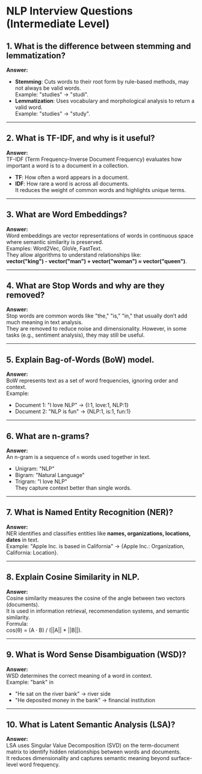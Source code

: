 # NLP Interview Questions (Intermediate Level)

## 1. What is the difference between stemming and lemmatization?
**Answer:**  
- **Stemming**: Cuts words to their root form by rule-based methods, may not always be valid words.  
  Example: "studies" → "studi".  
- **Lemmatization**: Uses vocabulary and morphological analysis to return a valid word.  
  Example: "studies" → "study".  

---

## 2. What is TF-IDF, and why is it useful?
**Answer:**  
TF-IDF (Term Frequency-Inverse Document Frequency) evaluates how important a word is to a document in a collection.  
- **TF**: How often a word appears in a document.  
- **IDF**: How rare a word is across all documents.  
It reduces the weight of common words and highlights unique terms.

---

## 3. What are Word Embeddings?
**Answer:**  
Word embeddings are vector representations of words in continuous space where semantic similarity is preserved.  
Examples: Word2Vec, GloVe, FastText.  
They allow algorithms to understand relationships like:  
**vector("king") - vector("man") + vector("woman") ≈ vector("queen")**.

---

## 4. What are Stop Words and why are they removed?
**Answer:**  
Stop words are common words like "the," "is," "in," that usually don’t add much meaning in text analysis.  
They are removed to reduce noise and dimensionality. However, in some tasks (e.g., sentiment analysis), they may still be useful.

---

## 5. Explain Bag-of-Words (BoW) model.
**Answer:**  
BoW represents text as a set of word frequencies, ignoring order and context.  
Example:  
- Document 1: "I love NLP" → {I:1, love:1, NLP:1}  
- Document 2: "NLP is fun" → {NLP:1, is:1, fun:1}  

---

## 6. What are n-grams?
**Answer:**  
An n-gram is a sequence of `n` words used together in text.  
- Unigram: "NLP"  
- Bigram: "Natural Language"  
- Trigram: "I love NLP"  
They capture context better than single words.

---

## 7. What is Named Entity Recognition (NER)?
**Answer:**  
NER identifies and classifies entities like **names, organizations, locations, dates** in text.  
Example: "Apple Inc. is based in California" → {Apple Inc.: Organization, California: Location}.

---

## 8. Explain Cosine Similarity in NLP.
**Answer:**  
Cosine similarity measures the cosine of the angle between two vectors (documents).  
It is used in information retrieval, recommendation systems, and semantic similarity.  
Formula:  
cos(θ) = (A · B) / (||A|| * ||B||).

---

## 9. What is Word Sense Disambiguation (WSD)?
**Answer:**  
WSD determines the correct meaning of a word in context.  
Example: "bank" in  
- "He sat on the river bank" → river side  
- "He deposited money in the bank" → financial institution  

---

## 10. What is Latent Semantic Analysis (LSA)?
**Answer:**  
LSA uses Singular Value Decomposition (SVD) on the term-document matrix to identify hidden relationships between words and documents.  
It reduces dimensionality and captures semantic meaning beyond surface-level word frequency.
